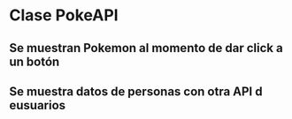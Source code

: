 # Clase PokeAPI

## Se muestran Pokemon al momento de dar click a un botón
## Se muestra datos de personas con otra API d eusuarios
